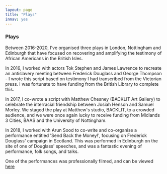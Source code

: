 ```yaml
---
layout: page
title: "Plays"
innav: yes
---
```


### Plays

Between 2016-2020, I've organised three plays in London, Nottingham and Edinburgh that have focused on recovering and amplifying the testimony of African Americans in the British Isles.

In 2016, I worked with actors Tok Stephen and James Lawrence to recreate an antislavery meeting between Frederick Douglass and George Thompson - I wrote this script based on testimony I had transcribed from the Victorian press. I was fortunate to have funding from the British Library to complete this.

In 2017, I co-wrote a script with Matthew Chesney (BACKLIT Art Gallery) to celebrate the interracial friendship between Josiah Henson and Samuel Morley. We staged the play at Matthew's studio, BACKLIT, to a crowded audience, and we were once again lucky to receive funding from Midlands 3 Cities, BAAS and the University of Nottingham.

In 2018, I worked with Arun Sood to co-write and co-organise a performance entitled 'Send Back the Money!', focusing on Frederick Douglass' campaign in Scotland. This was performed in Edinburgh on the site of one of Douglass' speeches, and was a fantastic evening of performance, folk songs, and talks.

One of the performances was professionally filmed, and can be viewed [here](https://www.youtube.com/watch?v=rwEKiyn-M8g)
